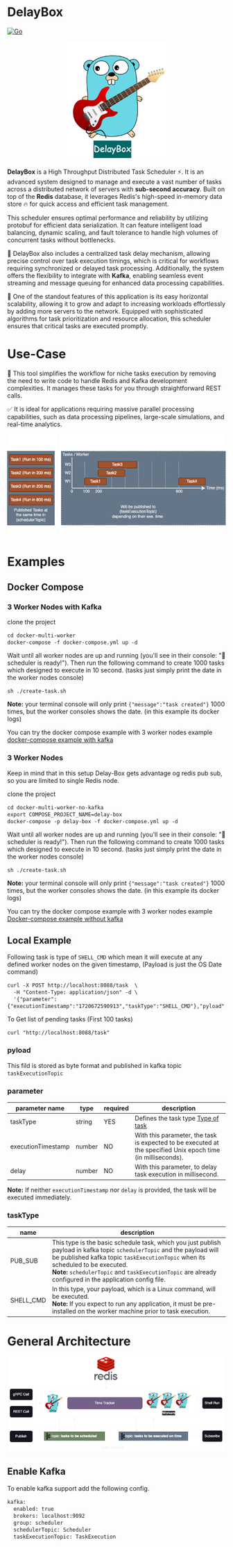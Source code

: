 # DelayBox


[![Go](https://github.com/ehsaniara/delay-box/actions/workflows/go.yml/badge.svg?branch=main)](https://github.com/ehsaniara/delay-box/actions/workflows/go.yml)



<p align="center">
  <img src="docs/delay-box-logo.png" alt="scheduler logo"/>
</p>

**DelayBox** is a High Throughput Distributed Task Scheduler ⚡. It is an advanced system designed to manage and execute a vast number of tasks across a distributed network of servers with **sub-second accuracy**. Built on top of the **Redis** database, it leverages Redis's high-speed in-memory data store 🔥 for quick access and efficient task management.

This scheduler ensures optimal performance and reliability by utilizing protobuf for efficient data serialization. It can feature intelligent load balancing, dynamic scaling, and fault tolerance to handle high volumes of concurrent tasks without bottlenecks.

🎨 DelayBox also includes a centralized task delay mechanism, allowing precise control over task execution timings, which is critical for workflows requiring synchronized or delayed task processing. Additionally, the system offers the flexibility to integrate with **Kafka**, enabling seamless event streaming and message queuing for enhanced data processing capabilities.

🎨 One of the standout features of this application is its easy horizontal scalability, allowing it to grow and adapt to increasing workloads effortlessly by adding more servers to the network. Equipped with sophisticated algorithms for task prioritization and resource allocation, this scheduler ensures that critical tasks are executed promptly.



# Use-Case

🚀 This tool simplifies the workflow for niche tasks execution by removing the need to write code to handle Redis and Kafka development complexities. It manages these tasks for you through straightforward REST calls.

✅ It is ideal for applications requiring massive parallel processing capabilities, such as data processing pipelines, large-scale simulations, and real-time analytics.

<p align="center">
  <img src="docs/WorkFlow-1.png" alt="General Architecture"/>
</p>

# Examples
## Docker Compose

### 3 Worker Nodes with Kafka

clone the project 
```shell
cd docker-multi-worker
docker-compose -f docker-compose.yml up -d
```
Wait until all worker nodes are up and running (you'll see in their console: "🚀 scheduler is ready!"). Then run the following command to create 1000 tasks which designed to execute in 10 second. (tasks just simply print the date in the worker nodes console)

```shell
sh ./create-task.sh
```
**Note:** your terminal console will only print  `{"message":"task created"}` 1000 times, but the worker consoles shows the date. (in this example its docker logs)

You can try the docker compose example with 3 worker nodes example [docker-compose example with kafka](./docker-multi-worker) 

### 3 Worker Nodes 

Keep in mind that in this setup Delay-Box gets advantage og redis pub sub, so you are limited to single Redis node.

clone the project
```shell
cd docker-multi-worker-no-kafka
export COMPOSE_PROJECT_NAME=delay-box
docker-compose -p delay-box -f docker-compose.yml up -d
```
Wait until all worker nodes are up and running (you'll see in their console: "🚀 scheduler is ready!"). Then run the following command to create 1000 tasks which designed to execute in 10 second. (tasks just simply print the date in the worker nodes console)

```shell
sh ./create-task.sh
```
**Note:** your terminal console will only print  `{"message":"task created"}` 1000 times, but the worker consoles shows the date. (in this example its docker logs)

You can try the docker compose example with 3 worker nodes example [Docker-compose example without kafka](./docker-multi-worker-no-kafka)


## Local Example

Following task is type of `SHELL_CMD` which mean it will execute at any defined worker nodes on the given timestamp, (Payload is just the OS Date command)
```shell
curl -X POST http://localhost:8088/task  \
  -H "Content-Type: application/json" -d \
  '{"parameter":{"executionTimestamp":"1720672590913","taskType":"SHELL_CMD"},"pyload":"ZGF0ZQ=="}'
```

To Get list of pending tasks (First 100 tasks)
```shell
curl "http://localhost:8088/task"
```

### pyload
This fild is stored as byte format and published in kafka topic `taskExecutionTopic`


### parameter

| parameter name     | type   | required | description                                                                                                  |
|--------------------|--------|----------|--------------------------------------------------------------------------------------------------------------|
| taskType           | string | YES      | Defines the task type [Type of task](#taskType)                                                              |
| executionTimestamp | number | NO       | With this parameter, the task is expected to be executed at the specified Unix epoch time (in milliseconds). |
| delay              | number | NO       | With this parameter, to delay task execution in millisecond.                                                 |

**Note:** If neither `executionTimestamp` nor `delay` is provided, the task will be executed immediately.


### taskType

| name      | description                                                                                                                                                                                                                                                                                                                 |
|-----------|-----------------------------------------------------------------------------------------------------------------------------------------------------------------------------------------------------------------------------------------------------------------------------------------------------------------------------|
| PUB_SUB   | This type is the basic schedule task, which you just publish payload in kafka topic `schedulerTopic` and  the payload will be published kafka topic `taskExecutionTopic` when its scheduled to be executed. <br/>**Note:** `schedulerTopic` and `taskExecutionTopic` are already configured in the application config file. |
| SHELL_CMD | In this type, your payload, which is a Linux command, will be executed. <br/>**Note:** If you expect to run any application, it must be pre-installed on the worker machine prior to task execution.                                                                                                                        |



# General Architecture

<p align="center">
  <img src="docs/diagram1.png" alt="General Architecture"/>
</p>


## Enable Kafka

To enable kafka support add the following config.
```shell
kafka:
  enabled: true
  brokers: localhost:9092
  group: scheduler
  schedulerTopic: Scheduler
  taskExecutionTopic: TaskExecution
```
